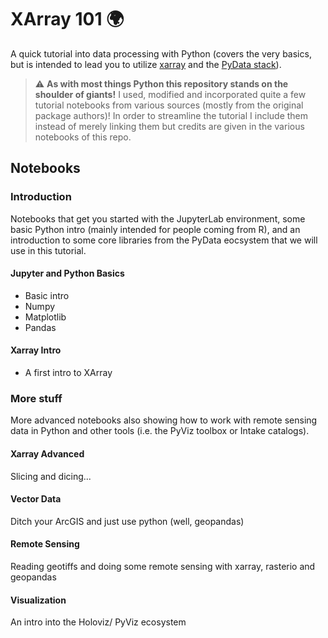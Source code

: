 # XArray 101 🌍
A quick tutorial into data processing with Python (covers the very basics, but is intended to lead you to utilize [xarray](http://xarray.pydata.org/en/stable/) and the [PyData stack](https://pydata.org)). 

> :warning: **As with most things Python this repository stands on the shoulder of giants!** I used, modified and incorporated quite a few tutorial notebooks from various sources (mostly from the original package authors)! In order to streamline the tutorial I include them instead of merely linking them but credits are given in the various notebooks of this repo.   

## Notebooks

### Introduction
Notebooks that get you started with the JupyterLab environment, some basic Python intro (mainly intended for people coming from R), and an introduction to some core libraries from the PyData eocsystem that we will use in this tutorial.

#### Jupyter and Python Basics
* Basic intro
* Numpy
* Matplotlib
* Pandas

#### Xarray Intro
* A first intro to XArray

### More stuff
More advanced notebooks also showing how to work with remote sensing data in Python 
and other tools (i.e. the PyViz toolbox or Intake catalogs).

#### Xarray Advanced
Slicing and dicing...

#### Vector Data
Ditch your ArcGIS and just use python (well, geopandas)

#### Remote Sensing
Reading geotiffs and doing some remote sensing with xarray, rasterio and geopandas

#### Visualization
An intro into the Holoviz/ PyViz ecosystem

